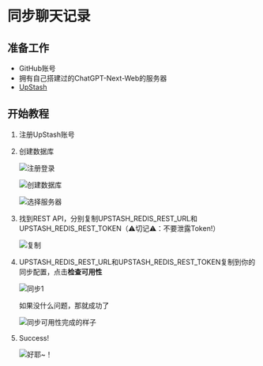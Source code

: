 # 同步聊天记录

## 准备工作

- GitHub账号
- 拥有自己搭建过的ChatGPT-Next-Web的服务器
- [UpStash](https://upstash.com)

## 开始教程

1. 注册UpStash账号
2. 创建数据库

   ![注册登录](./images/upstash-1.png)

   ![创建数据库](./images/upstash-2.png)

   ![选择服务器](./images/upstash-3.png)

3. 找到REST API，分别复制UPSTASH_REDIS_REST_URL和UPSTASH_REDIS_REST_TOKEN（⚠切记⚠：不要泄露Token!）

   ![复制](./images/upstash-4.png)

4. UPSTASH_REDIS_REST_URL和UPSTASH_REDIS_REST_TOKEN复制到你的同步配置，点击**检查可用性**

   ![同步1](./images/upstash-5.png)

   如果没什么问题，那就成功了

   ![同步可用性完成的样子](./images/upstash-6.png)

5. Success!

   ![好耶~！](./images/upstash-7.png)
